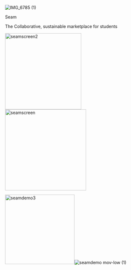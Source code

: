 



![IMG_6785 (1)](https://user-images.githubusercontent.com/96831510/198918651-8bc99a08-4711-4c13-b58b-3f838a58e0a3.jpg)


Seam


The Collaborative, sustainable marketplace for students

<img width="250" alt="seamscreen2" src="https://user-images.githubusercontent.com/96831510/198918418-72c81873-9334-4cef-b863-11d167164ed0.png">
<img width="266" alt="seamscreen" src="https://user-images.githubusercontent.com/96831510/198918439-6932b62d-3b33-43ff-bcb2-afc7bee32424.png">

<img width="228" alt="seamdemo3" src="https://user-images.githubusercontent.com/96831510/198919744-e8552217-2258-49da-b59d-58ae9ab8bc18.png">![seamdemo mov-low (1)](https://user-images.githubusercontent.com/96831510/198921113-0f51107e-3140-4f01-af14-0c7918aada3d.gif)



